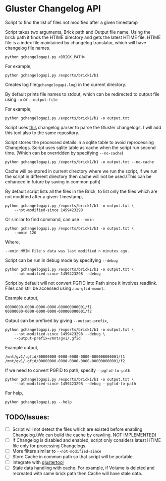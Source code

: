 # Gluster Changelog API

Script to find the list of files not modified after a given timestamp

Script takes two arguments, Brick path and Output file name. Using the
brick path it finds the HTIME directory and gets the latest HTIME
file. HTIME file is a index file maintained by changelog translator,
which will have changelog file names.

    python gchangelogapi.py <BRICK_PATH>

For example,

    python gchangelogapi.py /exports/brick1/b1

Creates log file(`gchangelogapi.log`) in the current directory.

By default prints file names to stdout, which can be redirected to
output file using `-o` or `--output-file`

For example,

    python gchangelogapi.py /exports/brick1/b1 -o output.txt

Script uses
[this](https://github.com/gluster/glustertool/blob/master/glustertool/plugins/changelogparser.py)
changelog parser to parse the Gluster changelogs. I will add this tool
also to the same repository.

Script stores the processed details in a sqlite table to avoid
reprocessing Changelogs. Script uses sqlite table as cache when the
script run second time. (Which can be overridden by specifying
`--no-cache`)

    python gchangelogapi.py /exports/brick1/b1 -o output.txt --no-cache

Cache will be stored in current directory where we run the script, if
we run the script in different directory then cache will not be
used.(This can be enhanced in future by saving in common path)

By default script lists all the files in the Brick, to list only the
files which are not modified after a given Timestamp,

    python gchangelogapi.py /exports/brick1/b1 -o output.txt \
        --not-modified-since 1459423298

Or similar to find command, can use `--mmin`

    python gchangelogapi.py /exports/brick1/b1 -o output.txt \
        --mmin 120

Where,

    --mmin MMIN File's data was last modified n minutes ago.

Script can be run in debug mode by specifying `--debug`

    python gchangelogapi.py /exports/brick1/b1 -o output.txt \
        --not-modified-since 1459423298 --debug

Script by default will not convert PGFID into Path since it involves
readlink. Files can still be accessed using `aux-gfid-mount`.

Example output,

    00000000-0000-0000-0000-000000000001/f1
    00000000-0000-0000-0000-000000000001/f2

Output can be prefixed by giving `--output-prefix`,

    python gchangelogapi.py /exports/brick1/b1 -o output.txt \
        --not-modified-since 1459423298 --debug \
        --output-prefix=/mnt/gv1/.gfid

Example output,

    /mnt/gv1/.gfid/00000000-0000-0000-0000-000000000001/f1
    /mnt/gv1/.gfid/00000000-0000-0000-0000-000000000001/f2

If we need to convert PGFID to path, specify `--pgfid-to-path`

    python gchangelogapi.py /exports/brick1/b1 -o output.txt \
        --not-modified-since 1459423298 --debug --pgfid-to-path
    
For help,

    python gchangelogapi.py --help


## TODO/Issues:

- [ ] Script will not detect the files which are existed before
  enabling Changelog.(We can build the cache by crawling. NOT
  IMPLEMENTED)
- [ ] If Changelog is disabled and enabled, script only considers
  latest HTIME file only for processing Changelogs.
- [ ] More filters similar to `--not-modified-since`
- [ ] Store Cache in common path so that script will be portable.
- [ ] Integrate with [glustertool](https://github.com/gluster/glustertool)
- [ ] Stale data handling with cache. For example, if Volume is deleted
  and recreated with same brick path then Cache will have stale data.
